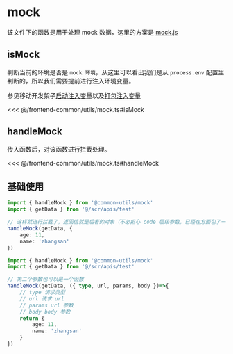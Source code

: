 # mock

该文件下的函数是用于处理 mock 数据，这里的方案是 [mock.js](https://github.com/nuysoft/Mock)

## isMock

判断当前的环境是否是 `mock 环境`，从这里可以看出我们是从 `process.env` 配置里判断的，所以我们需要提前进行注入环境变量。

参见移动开发架子[启动注入变量](https://gitlab.healthych.com/front/frontend-common/-/blob/master-template/mobile-template/package.json)以及[打包注入变量](https://gitlab.healthych.com/front/frontend-common/-/blob/master-template/mobile-template/vue.config.js)

<<< @/frontend-common/utils/mock.ts#isMock

## handleMock

传入函数后，对该函数进行拦截处理。

<<< @/frontend-common/utils/mock.ts#handleMock

## 基础使用

```ts
import { handleMock } from '@common-utils/mock'
import { getData } from '@/scr/apis/test'

// 这样就进行拦截了，返回值就是后者的对象（不必担心 code 层级参数，已经在方面包了一层）
handleMock(getData, {
    age: 11,
    name: 'zhangsan'
})
```

```ts
import { handleMock } from '@common-utils/mock'
import { getData } from '@/scr/apis/test'

// 第二个参数也可以是一个函数
handleMock(getData, ({ type, url, params, body })=>{
    // type 请求类型
    // url 请求 url
    // params url 参数
    // body body 参数
    return {
        age: 11,
        name: 'zhangsan'
    }
})
```